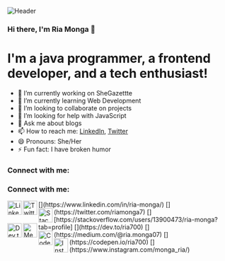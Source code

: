 ![Header](https://user-images.githubusercontent.com/62502140/118869314-dc2de300-b902-11eb-88e8-b1fc124a2899.gif)


### Hi there, I'm Ria Monga 👋 

# I'm a java programmer, a frontend developer, and a tech enthusiast!

- 🔭 I’m currently working on SheGazettte
- 🌱 I’m currently learning Web Development
- 👯 I’m looking to collaborate on projects
- 🤔 I’m looking for help with JavaScript
- 💬 Ask me about blogs
- 📫 How to reach me: [LinkedIn](https://www.linkedin.com/in/ria-monga/), [Twitter](https://twitter.com/riamonga7)
- 😄 Pronouns: She/Her
- ⚡ Fun fact: I have broken humor

<h3 align="left">Connect with me:</h3>
<p align="left">
  
<h3 align="left">Connect with me:</h3>
<p align="left">
[<img align="left" alt="LinkedIn"height="32" width="32" src="https://cdn.jsdelivr.net/npm/simple-icons@v4/icons/linkedin.svg" />](https://www.linkedin.com/in/ria-monga/)
[<img align="left" alt="Twitter" height="32" width="32" src="https://cdn.jsdelivr.net/npm/simple-icons@v4/icons/twitter.svg" />](https://twitter.com/riamonga7)
[<img align="left" alt="StackOverFlow" height="32" width="32" src="https://cdn.jsdelivr.net/npm/simple-icons@v4/icons/stackoverflow.svg" />][https://stackoverflow.com/users/13900473/ria-monga?tab=profile]
[<img align="left" alt="Dev.to" height="32" width="32" src="https://cdn.jsdelivr.net/npm/simple-icons@v4/icons/dev-dot-to.svg" />](https://dev.to/ria700)
[<img align="left" alt="Medium" height="32" width="32" src="https://cdn.jsdelivr.net/npm/simple-icons@v4/icons/medium.svg" />](https://medium.com/@ria.monga07)
[<img align="left" alt="CodePen" height="32" width="32" src="https://cdn.jsdelivr.net/npm/simple-icons@v4/icons/codepen.svg" />](https://codepen.io/ria700)
[<img align="left" alt="Instagram" height="32" width="32" src="https://cdn.jsdelivr.net/npm/simple-icons@v4/icons/instagram.svg" />](https://www.instagram.com/monga_ria/)
  
</p>

